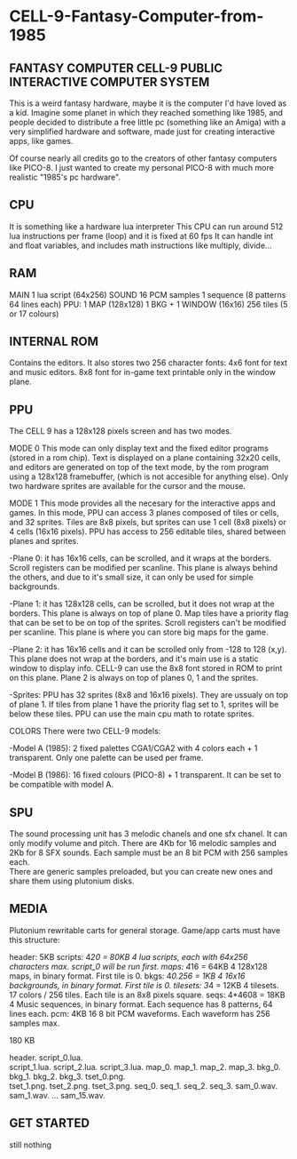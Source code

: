 # CELL-9-Fantasy-Computer-from-1985
 
FANTASY COMPUTER CELL-9 
PUBLIC INTERACTIVE COMPUTER SYSTEM
----------------------------------

This is a weird fantasy hardware, maybe it is the computer I'd have loved as a kid.
Imagine some planet in which they reached something like 1985, and people decided to 
distribute a free little pc (something like an Amiga) with a very simplified hardware and 
software, made just for creating interactive apps, like games.

Of course nearly all credits go to the creators of other fantasy computers like PICO-8.
I just wanted to create my personal PICO-8 with much more realistic "1985's pc hardware".


CPU
---
It is something like a hardware lua interpreter
This CPU can run around 512 lua instructions per frame (loop) and it is fixed at 60 fps
It can handle int and float variables, and includes math instructions like multiply, divide...

RAM
---
MAIN	1 lua script (64x256)
SOUND	16 PCM samples
		1 sequence (8 patterns 64 lines each)
PPU:	1 MAP (128x128)
		1 BKG + 1 WINDOW (16x16)
		256 tiles (5 or 17 colours)
	

INTERNAL ROM
------------
Contains the editors.
It also stores two 256 character fonts: 
	4x6 font for text and music editors.
	8x8 font for in-game text printable only in the window plane.


PPU
---
The CELL 9 has a 128x128 pixels screen and has two modes.

MODE 0
This mode can only display text and the fixed editor programs (stored in a rom chip).
Text is displayed on a plane containing 32x20 cells, and editors are generated on top of the 
text mode, by the rom program using a 128x128 framebuffer, (which is not accesible for anything 
else). Only two hardware sprites are available for the cursor and the mouse.

MODE 1
This mode provides all the necesary for the interactive apps and games.
In this mode, PPU can access 3 planes composed of tiles or cells, and 32 sprites.
Tiles are 8x8 pixels, but sprites can use 1 cell (8x8 pixels) or 4 cells (16x16 pixels).
PPU has access to 256 editable tiles, shared between planes and sprites.
	
-Plane 0: it has 16x16 cells, can be scrolled, and it wraps at the borders.
Scroll registers can be modified per scanline. This plane is always behind the others, and
due to it's small size, it can only be used for simple backgrounds.

-Plane 1: it has 128x128 cells, can be scrolled, but it does not wrap at the borders.
This plane is always on top of plane 0. Map tiles have a priority flag that can be set to be 
on top of the sprites. Scroll registers can't be modified per scanline. This plane is where 
you can store big maps for the game. 

-Plane 2: it has 16x16 cells and it can be scrolled only from -128 to 128 (x,y). This plane does not 
wrap at the borders, and it's main use is a static window to display info. CELL-9 can use the 8x8 font 
stored in ROM to print on this plane.
Plane 2 is always on top of planes 0, 1 and the sprites.

-Sprites: PPU has 32 sprites (8x8 and 16x16 pixels). They are ussualy on top of plane 1. If tiles 
from plane 1 have the priority flag set to 1, sprites will be below these tiles.
PPU can use the main cpu math to rotate sprites.

COLORS
There were two CELL-9 models:

-Model A (1985): 2 fixed palettes CGA1/CGA2 with 4 colors each + 1 transparent.
Only one palette can be used per frame.

-Model B (1986): 16 fixed colours (PICO-8) + 1 transparent. It can be set to be compatible with model A.

SPU
---
The sound processing unit has 3 melodic chanels and one sfx chanel. It can only modify volume and pitch.
There are 4Kb for 16 melodic samples and 2Kb for 8 SFX sounds. 
Each sample must be an 8 bit PCM with 256 samples each.  
There are generic samples preloaded, but you can create new ones and share them using plutonium disks.


MEDIA
-----
Plutonium rewritable carts for general storage.
Game/app carts must have this structure:

header: 5KB
scripts: 4*20 = 80KB     4 lua scripts, each with 64x256 characters max. script_0 will be run first.
maps: 4*16 = 64KB        4 128x128 maps, in binary format. First tile is 0.
bkgs: 4*0.256 = 1KB      4 16x16 backgrounds, in binary format. First tile is 0.
tilesets: 3*4 = 12KB     4 tilesets. 17 colors / 256 tiles. Each tile is an 8x8 pixels square.
seqs: 4*4608 = 18KB      4 Music sequences, in binary format. Each sequence has 8 patterns, 64 lines each.
pcm: 4KB                 16 8 bit PCM waveforms. Each waveform has 256 samples max.

180 KB


header.
script_0.lua.  
script_1.lua.
script_2.lua.
script_3.lua.
map_0.
map_1.
map_2.
map_3.
bkg_0.		
bkg_1.
bkg_2.
bkg_3.
tset_0.png.		
tset_1.png.
tset_2.png.
tset_3.png.
seq_0.
seq_1.
seq_2.
seq_3.
sam_0.wav.		
sam_1.wav.
...
sam_15.wav.


GET STARTED
------------

still nothing

